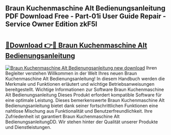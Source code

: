 ## Braun Kuchenmaschine Alt Bedienungsanleitung PDF Download Free - Part-01i User Guide Repair - Service Owner Edition zkF5l

# <h2><a href="http://df3hts4.blite.top/?on=Braun+Kuchenmaschine+Alt+Bedienungsanleitung">🔗Download 👉🔴 Braun Kuchenmaschine Alt Bedienungsanleitung</a></h2>

[![Braun Kuchenmaschine Alt Bedienungsanleitung new download](https://i.imgur.com/lujVjoI.png)](http://df3hts4.blite.top/?on=Braun+Kuchenmaschine+Alt+Bedienungsanleitung)
Ihren Begleiter verstehen Willkommen in der Welt Ihres neuen Braun Kuchenmaschine Alt Bedienungsanleitung! In diesem Handbuch werden die Merkmale und Funktionen erläutert und wichtige Betriebsanweisungen bereitgestellt. Wichtige Informationen zur Software Braun Kuchenmaschine Alt Bedienungsanleitung Dieses Produkt erfordert kompatible Software für eine optimale Leistung. Dieses bemerkenswerte Braun Kuchenmaschine Alt Bedienungsanleitung bietet dank seiner fortschrittlichen Funktionen eine nahtlose Mischung aus Funktionalität und Benutzerfreundlichkeit. Ihre Zufriedenheit ist garantiert Braun Kuchenmaschine Alt BedienungsanleitungDD. Wir stehen hinter der Qualität unserer Produkte und Dienstleistungen.
